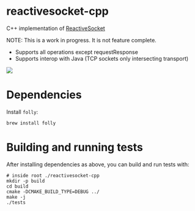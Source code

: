 # reactivesocket-cpp

C++ implementation of [ReactiveSocket](https://reactivesocket.io)

NOTE: This is a work in progress. It is not feature complete.

 - Supports all operations except requestResponse
 - Supports interop with Java (TCP sockets only intersecting transport)

<a href='https://travis-ci.org/ReactiveSocket/reactivesocket-cpp/builds'><img src='https://travis-ci.org/ReactiveSocket/reactivesocket-cpp.svg?branch=master'></a>

# Dependencies

Install `folly`:

```
brew install folly
```

# Building and running tests

After installing dependencies as above, you can build and run tests with:

```
# inside root ./reactivesocket-cpp
mkdir -p build
cd build
cmake -DCMAKE_BUILD_TYPE=DEBUG ../
make -j
./tests
```
